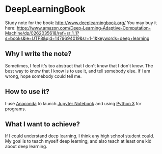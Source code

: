 # DeepLearningBook
Study note for the book: http://www.deeplearningbook.org/
You may buy it here: https://www.amazon.com/Deep-Learning-Adaptive-Computation-Machine/dp/0262035618/ref=sr_1_1?s=books&ie=UTF8&qid=1479694019&sr=1-1&keywords=deep+learning

## Why I write the note?
Sometimes, I feel it's too abstract that I don't know that I don't know.
The best way to know that I know is to use it, and tell somebody else.
If I am wrong, hope somebody could tell me.

## How to use it?
I use [Anaconda](https://www.continuum.io/downloads) to launch [Jupyter Notebook](http://jupyter.org/) and using [Python 3](https://www.python.org/) for programs.

## What I want to achieve?
If I could understand deep learning, I think any high school student could. My goal is to teach myself deep learning, and also teach at least one kid about deep learning.
